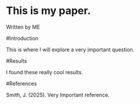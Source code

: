 # This is my paper.
Written by ME

#Introduction

This is where I will explore a very important question.

#Results

I found these really cool results.

#References

Smith, J. (2025). Very Important reference.
